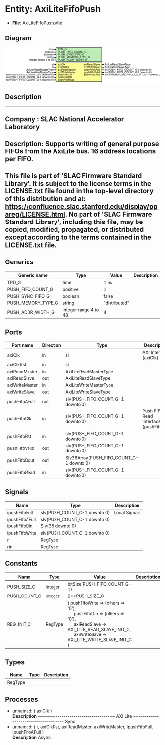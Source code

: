 # Entity: AxiLiteFifoPush

- **File**: AxiLiteFifoPush.vhd
## Diagram

![Diagram](AxiLiteFifoPush.svg "Diagram")
## Description

-----------------------------------------------------------------------------
 Company    : SLAC National Accelerator Laboratory
-----------------------------------------------------------------------------
 Description:
 Supports writing of general purpose FIFOs from the AxiLite bus.
 16 address locations per FIFO.
-----------------------------------------------------------------------------
 This file is part of 'SLAC Firmware Standard Library'.
 It is subject to the license terms in the LICENSE.txt file found in the
 top-level directory of this distribution and at:
    https://confluence.slac.stanford.edu/display/ppareg/LICENSE.html.
 No part of 'SLAC Firmware Standard Library', including this file,
 may be copied, modified, propagated, or distributed except according to
 the terms contained in the LICENSE.txt file.
-----------------------------------------------------------------------------
## Generics

| Generic name       | Type                  | Value         | Description |
| ------------------ | --------------------- | ------------- | ----------- |
| TPD_G              | time                  | 1 ns          |             |
| PUSH_FIFO_COUNT_G  | positive              | 1             |             |
| PUSH_SYNC_FIFO_G   | boolean               | false         |             |
| PUSH_MEMORY_TYPE_G | string                | "distributed" |             |
| PUSH_ADDR_WIDTH_G  | integer range 4 to 48 | 4             |             |
## Ports

| Port name      | Direction | Type                                     | Description                            |
| -------------- | --------- | ---------------------------------------- | -------------------------------------- |
| axiClk         | in        | sl                                       | AXI Interface (axiClk)                 |
| axiClkRst      | in        | sl                                       |                                        |
| axiReadMaster  | in        | AxiLiteReadMasterType                    |                                        |
| axiReadSlave   | out       | AxiLiteReadSlaveType                     |                                        |
| axiWriteMaster | in        | AxiLiteWriteMasterType                   |                                        |
| axiWriteSlave  | out       | AxiLiteWriteSlaveType                    |                                        |
| pushFifoAFull  | out       | slv(PUSH_FIFO_COUNT_G-1 downto 0)        |                                        |
| pushFifoClk    | in        | slv(PUSH_FIFO_COUNT_G-1 downto 0)        | Push FIFO Read Interface (pushFifoClk) |
| pushFifoRst    | in        | slv(PUSH_FIFO_COUNT_G-1 downto 0)        |                                        |
| pushFifoValid  | out       | slv(PUSH_FIFO_COUNT_G-1 downto 0)        |                                        |
| pushFifoDout   | out       | Slv36Array(PUSH_FIFO_COUNT_G-1 downto 0) |                                        |
| pushFifoRead   | in        | slv(PUSH_FIFO_COUNT_G-1 downto 0)        |                                        |
## Signals

| Name           | Type                         | Description     |
| -------------- | ---------------------------- | --------------- |
| ipushFifoFull  | slv(PUSH_COUNT_C-1 downto 0) |  Local Signals  |
| ipushFifoAFull | slv(PUSH_COUNT_C-1 downto 0) |                 |
| ipushFifoDin   | Slv(35 downto 0)             |                 |
| ipushFifoWrite | slv(PUSH_COUNT_C-1 downto 0) |                 |
| r              | RegType                      |                 |
| rin            | RegType                      |                 |
## Constants

| Name         | Type    | Value                                                                                                                                                                                                                                                                                                                     | Description |
| ------------ | ------- | ------------------------------------------------------------------------------------------------------------------------------------------------------------------------------------------------------------------------------------------------------------------------------------------------------------------------- | ----------- |
| PUSH_SIZE_C  | integer |  bitSize(PUSH_FIFO_COUNT_G-1)                                                                                                                                                                                                                                                                                             |             |
| PUSH_COUNT_C | integer |  2**PUSH_SIZE_C                                                                                                                                                                                                                                                                                                           |             |
| REG_INIT_C   | RegType |  (       pushFifoWrite     => (others => '0'),<br><span style="padding-left:20px">       pushFifoDin       => (others => '0'),<br><span style="padding-left:20px">       axiReadSlave      => AXI_LITE_READ_SLAVE_INIT_C,<br><span style="padding-left:20px">       axiWriteSlave     => AXI_LITE_WRITE_SLAVE_INIT_C    ) |             |
## Types

| Name    | Type | Description |
| ------- | ---- | ----------- |
| RegType |      |             |
## Processes
- unnamed: ( axiClk )
</br>**Description**
---------------------------------------  AXI Lite ---------------------------------------  Sync 
- unnamed: ( r, axiClkRst, axiReadMaster, axiWriteMaster, ipushFifoFull, ipushFifoAFull )
</br>**Description**
 Async 
